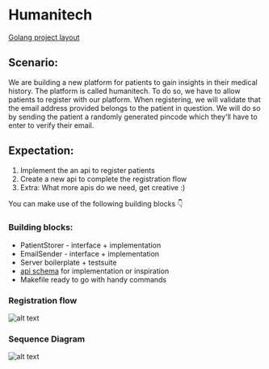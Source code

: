 # Humanitech

[Golang project layout](https://github.com/golang-standards/project-layout)

## Scenario:

We are building a new platform for patients to gain insights in their medical history. The platform is called
humanitech. To do so, we have to allow
patients to register with our platform. When registering, we will validate that the email address provided belongs to
the patient in question. We will do so by sending the patient a randomly generated pincode which they'll have to enter
to verify their email.

## Expectation:

1. Implement the an api to register patients
2. Create a new api to complete the registration flow
3. Extra: What more apis do we need, get creative :)

You can make use of the following building blocks 👇

### Building blocks:

- PatientStorer - interface + implementation
- EmailSender - interface + implementation
- Server boilerplate + testsuite
- [api schema](./humanitech.yaml) for implementation or inspiration
- Makefile ready to go with handy commands

### Registration flow

![alt text](docs/registration-flow.png)

### Sequence Diagram

![alt text](docs/sequence-diagram.png)